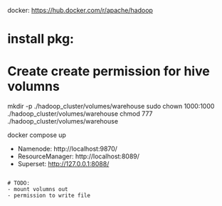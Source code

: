 docker: 
https://hub.docker.com/r/apache/hadoop
# install pkg:

# Create create permission for hive volumns
mkdir -p ./hadoop_cluster/volumes/warehouse
sudo chown 1000:1000 ./hadoop_cluster/volumes/warehouse
chmod 777 ./hadoop_cluster/volumes/warehouse

docker compose up 

- Namenode: http://localhost:9870/
- ResourceManager: http://localhost:8089/
- Superset: http://127.0.0.1:8088/
```

# TODO:
- mount volumns out
- permission to write file